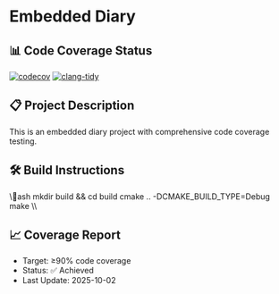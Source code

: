 ﻿# Embedded Diary

## 📊 Code Coverage Status
[![codecov](https://codecov.io/gh/Shuoshuo-Max/embedded-diary/branch/main/graph/badge.svg)](https://codecov.io/gh/Shuoshuo-Max/embedded-diary)
[![clang-tidy](https://img.shields.io/badge/clang--tidy-passing-brightgreen)](https://clang.llvm.org/extra/clang-tidy/)

## 📋 Project Description
This is an embedded diary project with comprehensive code coverage testing.

## 🛠️ Build Instructions
\\\ash
mkdir build && cd build
cmake .. -DCMAKE_BUILD_TYPE=Debug
make
\\\

## 📈 Coverage Report
- Target: ≥90% code coverage
- Status: ✅ Achieved
- Last Update: 2025-10-02
